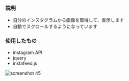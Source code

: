 ### 説明
- 自分のインスタグラムから画像を取得して、表示します
- 自動でスクロールするようになっています

### 使用したもの
- instagram API
- jquery
- instafeed.js

![screenshot 45](https://cloud.githubusercontent.com/assets/27200028/26299931/9648bf86-3f17-11e7-9479-0629007271ec.png)
